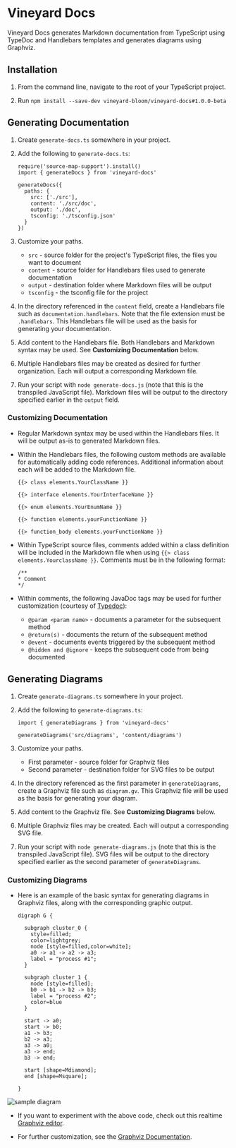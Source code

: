 # Vineyard Docs

Vineyard Docs generates Markdown documentation from TypeScript using TypeDoc and Handlebars templates and generates diagrams using Graphviz.

## Installation

1. From the command line, navigate to the root of your TypeScript project.

1. Run `npm install --save-dev vineyard-bloom/vineyard-docs#1.0.0-beta`

## Generating Documentation

1. Create `generate-docs.ts` somewhere in your project. 

1. Add the following to `generate-docs.ts`:

    ```
    require('source-map-support').install()
    import { generateDocs } from 'vineyard-docs'

    generateDocs({
      paths: {
        src: ['./src'],
        content: './src/doc',
        output: './doc',
        tsconfig: './tsconfig.json'
      }
    })
    ```

1. Customize your paths.
    * `src` - source folder for the project's TypeScript files, the files you want to document
    * `content` - source folder for Handlebars files used to generate documentation
    * `output` - destination folder where Markdown files will be output
    * `tsconfig` - the tsconfig file for the project

1. In the directory referenced in the `content` field, create a Handlebars file such as `documentation.handlebars`. Note that the file extension must be `.handlebars`. This Handlebars file will be used as the basis for generating your documentation.

1. Add content to the Handlebars file. Both Handlebars and Markdown syntax may be used. See **Customizing Documentation** below.

1. Multiple Handlebars files may be created as desired for further organization. Each will output a corresponding Markdown file.

1. Run your script with `node generate-docs.js` (note that this is the transpiled JavaScript file). Markdown files will be output to the directory specified earlier in the `output` field.

### Customizing Documentation

* Regular Markdown syntax may be used within the Handlebars files. It will be output as-is to generated Markdown files.

* Within the Handlebars files, the following custom methods are available for automatically adding code references. Additional information about each will be added to the Markdown file.

    ```
    {{> class elements.YourClassName }}

    {{> interface elements.YourInterfaceName }}

    {{> enum elements.YourEnumName }}

    {{> function elements.yourFunctionName }}

    {{> function_body elements.yourFunctionName }}
    ```

* Within TypeScript source files, comments added within a class definition will be included in the Markdown file when using `{{> class elements.YourclassName }}`. Comments must be in the following format:

    ```
    /**
    * Comment
    */
    ```

* Within comments, the following JavaDoc tags may be used for further customization (courtesy of [Typedoc](http://typedoc.org/guides/doccomments/)):

  * `@param <param name>` - documents a parameter for the subsequent method
  * `@return(s)` - documents the return of the subsequent method
  * `@event` - documents events triggered by the subsequent method
  * `@hidden and @ignore` - keeps the subsequent code from being documented

## Generating Diagrams

1. Create `generate-diagrams.ts` somewhere in your project.

1. Add the following to `generate-diagrams.ts`:

    ```
    import { generateDiagrams } from 'vineyard-docs'

    generateDiagrams('src/diagrams', 'content/diagrams')
    ```

1. Customize your paths.
    * First parameter - source folder for Graphviz files
    * Second parameter - destination folder for SVG files to be output

1. In the directory referenced as the first parameter in `generateDiagrams`, create a Graphviz file such as `diagram.gv`. This Graphviz file will be used as the basis for generating your diagram.

1. Add content to the Graphviz file. See **Customizing Diagrams** below.

1. Multiple Graphviz files may be created. Each will output a corresponding SVG file.

1. Run your script with `node generate-diagrams.js` (note that this is the transpiled JavaScript file). SVG files will be output to the directory specified earlier as the second parameter of `generateDiagrams`.

### Customizing Diagrams

* Here is an example of the basic syntax for generating diagrams in Graphviz files, along with the corresponding graphic output.

    ```
    digraph G {

      subgraph cluster_0 {
        style=filled;
        color=lightgrey;
        node [style=filled,color=white];
        a0 -> a1 -> a2 -> a3;
        label = "process #1";
      }

      subgraph cluster_1 {
        node [style=filled];
        b0 -> b1 -> b2 -> b3;
        label = "process #2";
        color=blue
      }

      start -> a0;
      start -> b0;
      a1 -> b3;
      b2 -> a3;
      a3 -> a0;
      a3 -> end;
      b3 -> end;

      start [shape=Mdiamond];
      end [shape=Msquare];

    }
    ```

![sample diagram](https://user-images.githubusercontent.com/31632938/40144578-5efc4c80-591c-11e8-9194-55417e68c647.png)

* If you want to experiment with the above code, check out this realtime [Graphviz editor](https://dreampuf.github.io/GraphvizOnline/).

* For further customization, see the [Graphviz Documentation](https://graphviz.gitlab.io/documentation/).
